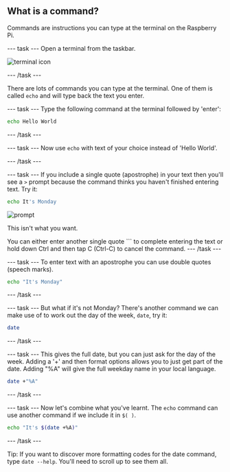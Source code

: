 ## What is a command?

Commands are instructions you can type at the terminal on the Raspberry Pi. 

--- task ---
Open a terminal from the taskbar. 

![terminal icon](images/command_terminal.png)

--- /task ---

There are lots of commands you can type at the terminal. One of them is called `echo` and will type back the text you enter. 

--- task ---
Type the following command at the terminal followed by 'enter':

```bash
echo Hello World
```
--- /task ---

--- task ---
Now use `echo` with text of your choice instead of 'Hello World'. 

--- /task ---

--- task ---
If you include a single quote (apostrophe) in your text then you'll see a `>` prompt because the command thinks you haven't finished entering text. Try it:

```bash
echo It's Monday
```

![prompt](images/command_prompt.png)

This isn't what you want.

You can either enter another single quote ``` to complete entering the text or hold down Ctrl and then tap C (Ctrl-C) to cancel the command. 
--- /task ---

--- task ---
To enter text with an apostrophe you can use double quotes (speech marks).

```bash
echo "It's Monday"
```

--- /task ---

--- task ---
But what if it's not Monday? There's another command we can make use of to work out the day of the week, `date`, try it: 

```bash
date
```
--- /task ---

--- task ---
This gives the full date, but you can just ask for the day of the week. Adding a '+' and then format options allows you to just get part of the date. Adding "%A" will give the full weekday name in your local language. 

```bash
date +"%A"
```
--- /task ---

--- task ---
Now let's combine what you've learnt. The `echo` command can use another command if we include it in `$( )`. 

```bash
echo "It's $(date +%A)"
```
--- /task ---

Tip: If you want to discover more formatting codes for the date command, type `date --help`. You'll need to scroll up to see them all.
